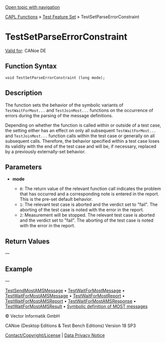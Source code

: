 [Open topic with navigation](../../../../../CANoeDEFamily.htm#Topics/CAPLFunctions/Test/Functions/CAPLfunctionTestSetParseErrorConstraint.md)

[CAPL Functions](../../CAPLfunctions.md) » [Test Feature Set](../CAPLfunctionsTFSOverview.md) » TestSetParseErrorConstraint

# TestSetParseErrorConstraint

[Valid for](../../../Shared/FeatureAvailability.md): CANoe DE

## Function Syntax

```plaintext
void TestSetParseErrorConstraint (long mode);
```

## Description

The function sets the behavior of the symbolic variants of `TestWaitForMost...` and `TestJoinMost...` functions on the occurrence of errors during the parsing of the message definitions.

Depending on whether the function is called within or outside of a test case, the setting either has an effect on only all subsequent `TestWaitForMost...` and `TestJoinMost...` function calls within the test case or generally on all subsequent calls. Therefore, the behavior specified within a test case loses its validity with the end of the test case and will be, if necessary, replaced by a previously externally-set behavior.

## Parameters

- **mode**

  - `0`: The return value of the relevant function call indicates the problem that has occurred and a corresponding note is entered in the report. This is the pre-set default behavior.
  - `1`: The relevant test case is aborted and the verdict set to "fail". The aborting of the test case is noted with the error in the report.
  - `2`: Measurement will be stopped. The relevant test case is aborted and the verdict set to "fail". The aborting of the test case is noted with the error in the report.

## Return Values

—

## Example

—

[TestSendMostAMSMessage](CAPLfunctionTestSendMostAmsMessage.md) • [TestWaitForMostMessage](CAPLfunctionTestWaitForMessage.md) • [TestWaitForMostAMSMessage](CAPLfunctionTestWaitForMostAMSMessage.md) • [TestWaitForMostReport](CAPLfunctionTestWaitForMostReport.md) • [TestWaitForMostAMSReport](CAPLfunctionTestWaitForMostAMSReport.md) • [TestWaitForMostAMSResponse](CAPLfunctionTestWaitForMostAmsResponse.md) • [TestWaitForMostAMSResult](CAPLfunctionTestWaitForMostAmsResult.md) • [Symbolic definition of MOST messages](../CAPLfunctionsTFSSymbolicMessageDefinition.md)

© Vector Informatik GmbH

CANoe (Desktop Editions & Test Bench Editions) Version 18 SP3

[Contact/Copyright/License](../../../Shared/ContactCopyrightLicense.md) | [Data Privacy Notice](https://www.vector.com/int/en/company/get-info/privacy-policy/)
